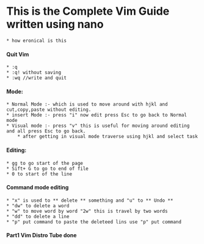 

 # This is the Complete Vim Guide written using nano
	* how eronical is this 

#### Quit Vim
	* :q 
	* :q! without saving
	* :wq //write and quit


#### Mode:
	* Normal Mode :- which is used to move around with hjkl and cut,copy,paste without editing.
	* insert Mode :- press "i" now edit press Esc to go back to Normal mode 
	* Visual mode :- press "v" this is useful for moving around editing and all press Esc to go back.
		* after getting in visual mode traverse using hjkl and select task

#### Editing:
	* gg to go start of the page
	* Sift+ G to go to end of file
	* 0 to start of the line

#### Command mode editing
	* "x" is used to ** delete ** something and "u" to ** Undo **
	* "dw" to delete a word
	* "w" to move word by word "2w" this is travel by two words
	* "dd" to delete a line
	* "p" put command to paste the deleteed lins use "p" put command

#### Part1 Vim Distro Tube done




